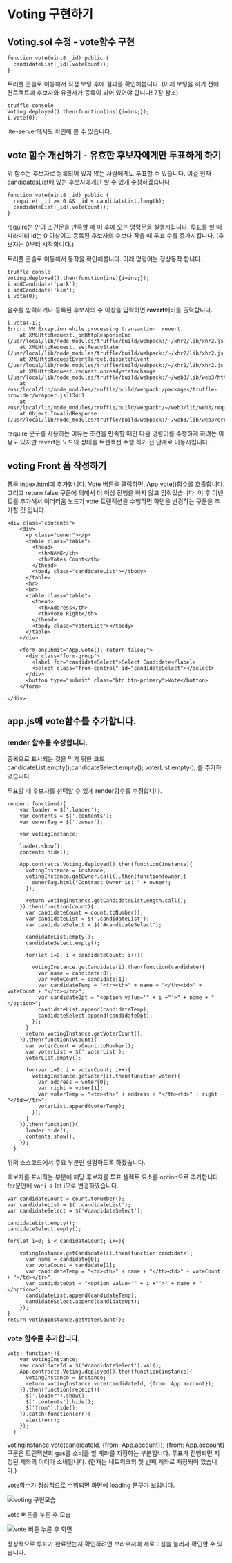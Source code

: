 # Voting 구현하기

## Voting.sol 수정 - vote함수 구현

```
function vote(uint8 _id) public {
  candidateList[_id].voteCount++;
}
```

트러플 콘솔로 이동해서 직접 보팅 후에 결과를 확인해봅니다.
(아래 보팅을 하기 전에 컨트랙트에 후보자와 유권자가 등록이 되어 있어야 합니다! 7장 참조)

```
truffle console
Voting.deployed().then(function(ins){i=ins;});
i.vote(0); 
```

lite-server에서도 확인해 볼 수 있습니다.
 
## vote 함수 개선하기 - 유효한 후보자에게만 투표하게 하기

 위 함수는 후보자로 등록되어 있지 않는 사람에게도 투표할 수 있습니다.
 이걸 현재 candidatesList에 있는 후보자에게만 할 수 있게 수정하겠습니다.

```
function vote(uint8 _id) public {
  require( _id >= 0 && _id < candidateList.length);
  candidateList[_id].voteCount++;
}
```

require는 안의 조건문을 만족할 때 이 후에 오는 명령문을 실행시킵니다.
투표를 할 때 파라미터 id는 0 이상이고 등록된 후보자의 수보다 작을 때 투표 수를 증가시킵니다.
(후보자는 0부터 시작합니다.)

트러플 콘솔로 이동해서 동작을 확인해봅니다.
아래 명령어는 정상동작 합니다.

```
truffle consle
Voting.deployed().then(function(ins){i=ins;});
i.addCandidate('park');
i.addCandidate('kim');
i.vote(0);
```

음수를 입력하거나 등록된 후보자의 수 이상을 입력하면 **revert**에러를 출력합니다.

```
i.vote(-1);
Error: VM Exception while processing transaction: revert
    at XMLHttpRequest._onHttpResponseEnd (/usr/local/lib/node_modules/truffle/build/webpack:/~/xhr2/lib/xhr2.js:509:1)
    at XMLHttpRequest._setReadyState (/usr/local/lib/node_modules/truffle/build/webpack:/~/xhr2/lib/xhr2.js:354:1)
    at XMLHttpRequestEventTarget.dispatchEvent (/usr/local/lib/node_modules/truffle/build/webpack:/~/xhr2/lib/xhr2.js:64:1)
    at XMLHttpRequest.request.onreadystatechange (/usr/local/lib/node_modules/truffle/build/webpack:/~/web3/lib/web3/httpprovider.js:128:1)
    at /usr/local/lib/node_modules/truffle/build/webpack:/packages/truffle-provider/wrapper.js:134:1
    at /usr/local/lib/node_modules/truffle/build/webpack:/~/web3/lib/web3/requestmanager.js:86:1
    at Object.InvalidResponse (/usr/local/lib/node_modules/truffle/build/webpack:/~/web3/lib/web3/errors.js:38:1)
```

require 문구를 사용하는 이유는 조건을 만족할 때만 다음 명령어를 수행하게 하려는 이유도 있지만 revert는 노드의 상태를 트랜잭션 수행 하기 전 단계로 이동시킵니다.

## voting Front 폼 작성하기
폼을 index.html에 추가합니다.
Vote 버튼을 클릭하면, App.vote()함수를 호출합니다.
그리고 return false;구문에 의해서 더 이상 진행을 하지 않고 멈춰있습니다.
이 후 이벤트를 추가해서 이더리움 노드가 vote 트랜잭션을 수행하면 화면을 변경하는 구문을 추가할 것 입니다.

```
<div class="contents">
    <div>
      <p class="owner"></p>
      <table class="table">
        <thead>
          <th>NAME</th>
          <th>Votes Count</th>
        </thead>
        <tbody class="candidateList"></tbody>
      </table>
      <hr>
      <br>
      <table class="table">
        <thead>
          <th>Address</th>
          <th>Vote Right</th>
        </thead>
        <tbody class="voterList"></tbody>
      </table>
    </div>

    <form onsubmit="App.vote(); return false;">
      <div class="form-group">
        <label for="candidateSelect">Select Candidate</label>
        <select class="from-control" id="candidateSelect"></select>
      </div>
      <button type="submit" class="btn btn-primary">Vote</button>
    </form>

</div>
```

## app.js에 vote함수를 추가합니다.

### render 함수를 수정합니다.

중복으로 표시되는 것을 막기 위한 코드 candidateList.empty();candidateSelect.empty(); voterList.empty(); 를 추가하였습니다.

투표할 때 후보자를 선택할 수 있게 render함수를 수정합니다.

```
render: function(){
    var loader = $('.loader');
    var contents = $('.contents');
    var ownerTag = $('.owner');

    var votingInstance;

    loader.show();
    contents.hide();

    App.contracts.Voting.deployed().then(function(instance){
      votingInstance = instance;
      votingInstance.getOwner.call().then(function(owner){
        ownerTag.html("Contract Owner is: " + owner);
      });

      return votingInstance.getCandidateListLength.call();
    }).then(function(count){
      var candidateCount = count.toNumber();
      var candidateList = $('.candidateList');
      var candidateSelect = $('#candidateSelect');

      candidateList.empty();
      candidateSelect.empty();

      for(let i=0; i < candidateCount; i++){

        votingInstance.getCandidate(i).then(function(candidate){
          var name = candidate[0];
          var voteCount = candidate[1];
          var candidateTemp = "<tr><th>" + name + "</th><td>" + voteCount + "</td></tr>"; 
          var candidateOpt = "<option value='" + i +"'>" + name + "</option>";
          candidateList.append(candidateTemp);
          candidateSelect.append(candidateOpt);
        });
      }
      return votingInstance.getVoterCount();
    }).then(function(vCount){
      var voterCount = vCount.toNumber();
      var voterList = $('.voterList');
      voterList.empty();

      for(var i=0; i < voterCount; i++){
        votingInstance.getVoter(i).then(function(voter){
          var address = voter[0];
          var right = voter[1];
          var voterTemp = "<tr><th>" + address + "</th><td>" + right + "</td></tr>"; 
          voterList.append(voterTemp);
        });
      }
    }).then(function(){
      loader.hide();
      contents.show();
    });
  }
```
위의 소스코드에서 주요 부분만 설명하도록 하겠습니다.

후보자를 표시하는 부분에 해당 후보자를 투표 셀렉트 요소를 option으로 추가합니다.
for문안에 var i -> let i으로 변경하였습니다.

```
var candidateCount = count.toNumber();
var candidateList = $('.candidateList');
var candidateSelect = $('#candidateSelect');

candidateList.empty();
candidateSelect.empty();

for(let i=0; i < candidateCount; i++){

    votingInstance.getCandidate(i).then(function(candidate){
      var name = candidate[0];
      var voteCount = candidate[1];
      var candidateTemp = "<tr><th>" + name + "</th><td>" + voteCount + "</td></tr>"; 
      var candidateOpt = "<option value='" + i +"'>" + name + "</option>";
      candidateList.append(candidateTemp);
      candidateSelect.append(candidateOpt);
    });
}
return votingInstance.getVoterCount();
```


### vote 함수를 추가합니다.

```
vote: function(){
    var votingInstance;
    var candidateId = $('#candidateSelect').val();
    App.contracts.Voting.deployed().then(function(instance){
      votingInstance = instance;
      return votingInstance.vote(candidateId, {from: App.account});
    }).then(function(receipt){
      $('.loader').show();
      $('.contents').hide();
      $('from').hide();
    }).catch(function(err){
      alert(err);
    });
  }
```

votingInstance.vote(candidateId, {from: App.account});
{from: App.account} 구문은 트랜잭션의 gas를 소비를 할 계좌를 지정하는 부분입니다.
투표가 진행되면 지정된 계좌의 이더가 소비됩니다.
(현재는 네트워크의 첫 번째 계좌로 지정되어 있습니다.)

vote함수가 정상적으로 수행되면 화면에 loading 문구가 보입니다.

![voting 구현모습](image/0801.png "Voting 구현모습")

vote 버튼을 누른 후 모습

![vote 버튼 누른 후 화면](image/0802.png "Vote후 화면")

정상적으로 투표가 완료됐는지 확인하려면 브라우저에 새로고침을 눌러서 확인할 수 있습니다.
